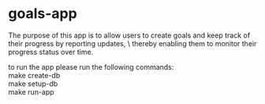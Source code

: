 # goals-app

The purpose of this app is to allow users to create goals and keep track of their progress by reporting updates, \ 
thereby enabling them to monitor their progress status over time.

to run the app please run the following commands: \
make create-db \
make setup-db \
make run-app